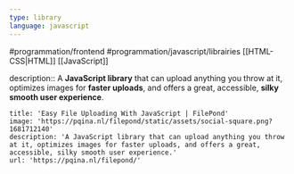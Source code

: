 ```yaml
---
type: library
language: javascript
---
```


#programmation/frontend 
#programmation/javascript/librairies
[[HTML-CSS|HTML]]
[[JavaScript]]

description:: A **JavaScript library** that can upload anything you throw at it, optimizes images for **faster uploads**, and offers a great, accessible, **silky smooth user experience**.

```embed
title: 'Easy File Uploading With JavaScript | FilePond'
image: 'https://pqina.nl/filepond/static/assets/social-square.png?1681712140'
description: 'A JavaScript library that can upload anything you throw at it, optimizes images for faster uploads, and offers a great, accessible, silky smooth user experience.'
url: 'https://pqina.nl/filepond/'
```
